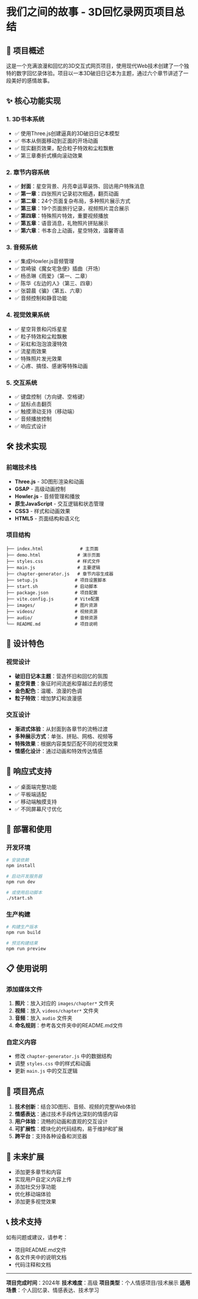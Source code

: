 # 我们之间的故事 - 3D回忆录网页项目总结

## 🎯 项目概述

这是一个充满浪漫和回忆的3D交互式网页项目，使用现代Web技术创建了一个独特的数字回忆录体验。项目以一本3D破旧日记本为主题，通过六个章节讲述了一段美好的感情故事。

## ✨ 核心功能实现

### 1. 3D书本系统
- ✅ 使用Three.js创建逼真的3D破旧日记本模型
- ✅ 书本从侧面移动到正面的开场动画
- ✅ 现实翻页效果，配合粒子特效和尘粒飘散
- ✅ 第三章奏折式横向滚动效果

### 2. 章节内容系统
- ✅ **封面**：星空背景、月亮幸运草装饰、回访用户特殊消息
- ✅ **第一章**：四张照片记录初次相遇，翻页动画
- ✅ **第二章**：24个页面复杂布局，多种照片展示方式
- ✅ **第三章**：19个页面旅行记录，视频照片混合展示
- ✅ **第四章**：特殊照片特效，重要视频播放
- ✅ **第五章**：语音消息，礼物照片拼贴展示
- ✅ **第六章**：书本合上动画，星空特效，温馨寄语

### 3. 音频系统
- ✅ 集成Howler.js音频管理
- ✅ 宫崎骏《魔女宅急便》插曲（开场）
- ✅ 杨丞琳《雨爱》（第一、二章）
- ✅ 陈华《左边的人》（第三、四章）
- ✅ 张碧晨《骗》（第五、六章）
- ✅ 音频控制和静音功能

### 4. 视觉效果系统
- ✅ 星空背景和闪烁星星
- ✅ 粒子特效和尘粒飘散
- ✅ 彩虹和泡泡浪漫特效
- ✅ 流星雨效果
- ✅ 特殊照片发光效果
- ✅ 心疼、搞怪、感谢等特殊动画

### 5. 交互系统
- ✅ 键盘控制（方向键、空格键）
- ✅ 鼠标点击翻页
- ✅ 触摸滑动支持（移动端）
- ✅ 音频播放控制
- ✅ 响应式设计

## 🛠️ 技术实现

### 前端技术栈
- **Three.js** - 3D图形渲染和动画
- **GSAP** - 高级动画控制
- **Howler.js** - 音频管理和播放
- **原生JavaScript** - 交互逻辑和状态管理
- **CSS3** - 样式和动画效果
- **HTML5** - 页面结构和语义化

### 项目结构
```
├── index.html              # 主页面
├── demo.html              # 演示页面
├── styles.css             # 样式文件
├── main.js                # 主要逻辑
├── chapter-generator.js   # 章节内容生成器
├── setup.js              # 项目设置脚本
├── start.sh              # 启动脚本
├── package.json          # 项目配置
├── vite.config.js        # Vite配置
├── images/               # 图片资源
├── videos/               # 视频资源
├── audio/                # 音频资源
└── README.md             # 项目说明
```

## 🎨 设计特色

### 视觉设计
- **破旧日记本主题**：营造怀旧和回忆的氛围
- **星空背景**：象征时间流逝和穿越过去的感觉
- **金色配色**：温暖、浪漫的色调
- **粒子特效**：增加梦幻和浪漫感

### 交互设计
- **渐进式体验**：从封面到各章节的流畅过渡
- **多种展示方式**：单张、拼贴、网格、视频等
- **特殊效果**：根据内容类型匹配不同的视觉效果
- **情感化设计**：通过动画和特效传达情感

## 📱 响应式支持

- ✅ 桌面端完整功能
- ✅ 平板端适配
- ✅ 移动端触摸支持
- ✅ 不同屏幕尺寸优化

## 🚀 部署和使用

### 开发环境
```bash
# 安装依赖
npm install

# 启动开发服务器
npm run dev

# 或使用启动脚本
./start.sh
```

### 生产构建
```bash
# 构建生产版本
npm run build

# 预览构建结果
npm run preview
```

## 📋 使用说明

### 添加媒体文件
1. **照片**：放入对应的 `images/chapter*` 文件夹
2. **视频**：放入 `videos/chapter*` 文件夹
3. **音频**：放入 `audio` 文件夹
4. **命名规则**：参考各文件夹中的README.md文件

### 自定义内容
- 修改 `chapter-generator.js` 中的数据结构
- 调整 `styles.css` 中的样式和动画
- 更新 `main.js` 中的交互逻辑

## 🎯 项目亮点

1. **技术创新**：结合3D图形、音频、视频的完整Web体验
2. **情感表达**：通过技术手段传达深刻的情感内容
3. **用户体验**：流畅的动画和直观的交互设计
4. **可扩展性**：模块化的代码结构，易于维护和扩展
5. **跨平台**：支持各种设备和浏览器

## 🔮 未来扩展

- 添加更多章节和内容
- 实现用户自定义内容上传
- 添加社交分享功能
- 优化移动端体验
- 添加更多视觉效果

## 📞 技术支持

如有问题或建议，请参考：
- 项目README.md文件
- 各文件夹中的说明文档
- 代码注释和文档

---

**项目完成时间**：2024年
**技术难度**：高级
**项目类型**：个人情感项目/技术展示
**适用场景**：个人回忆录、情感表达、技术学习
